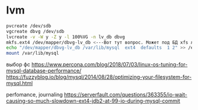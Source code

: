 lvm
===

```sh
pvcreate /dev/sdb
vgcreate dbvg /dev/sdb
lvcreate -v -W y -Z y -l 100%VG -n lv_db dbvg
mkfs.ext4 /dev/mapper/dbvg-lv_db <---Вот тут вопрос. Может под БД xfs лучше?
echo "/dev/mapper/dbvg-lv_db /var/lib/mysql  ext4  defaults  1 2" >> /etc/fstab
mount /var/lib/mysql
```

выбор фс
https://www.percona.com/blog/2018/07/03/linux-os-tuning-for-mysql-database-performance/
https://fuzzyblog.io/blog/mysql/2014/08/28/optimizing-your-filesystem-for-mysql.html

perfomance, journaling
https://serverfault.com/questions/363355/io-wait-causing-so-much-slowdown-ext4-jdb2-at-99-io-during-mysql-commit

